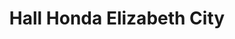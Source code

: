---
title: "Hall Honda Elizabeth City"
url: /elizabeth-city/hall-honda-elizabeth-city/
shop: Autohaus
---